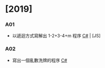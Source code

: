 # [2019]
### A01
- 以遞迴方式寫解出 1-2+3-4+m 程序
    [C#](https://github.com/thonyl19/MyKata/blob/CSharp/CSharp/2019/A01.cs) | [JS]
### A02
- 寫出一個亂數洗牌的程序
    [C#](https://github.com/thonyl19/MyKata/blob/CSharp/CSharp/2019/A02.cs)

 